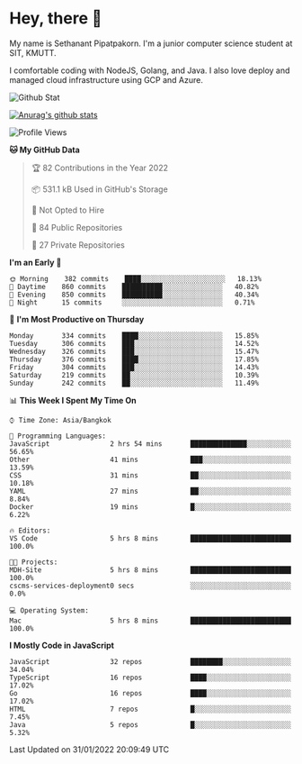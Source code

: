 # Hey, there 🙌
My name is Sethanant Pipatpakorn. I'm a junior computer science student at SIT, KMUTT.

I comfortable coding with NodeJS, Golang, and Java. I also love deploy and managed cloud infrastructure using GCP and Azure.

![Github Stat](https://github-profile-summary-cards.vercel.app/api/cards/profile-details?username=thetkpark&theme=dracula)

[![Anurag's github stats](https://github-readme-stats.vercel.app/api?username=thetkpark&count_private=true&show_icons=true&theme=tokyonight)](https://github.com/anuraghazra/github-readme-stats)

<!--START_SECTION:waka-->
![Profile Views](http://img.shields.io/badge/Profile%20Views-0-blue)

**🐱 My GitHub Data** 

> 🏆 82 Contributions in the Year 2022
 > 
> 📦 531.1 kB Used in GitHub's Storage 
 > 
> 🚫 Not Opted to Hire
 > 
> 📜 84 Public Repositories 
 > 
> 🔑 27 Private Repositories  
 > 
**I'm an Early 🐤** 

```text
🌞 Morning    382 commits    ████░░░░░░░░░░░░░░░░░░░░░   18.13% 
🌆 Daytime    860 commits    ██████████░░░░░░░░░░░░░░░   40.82% 
🌃 Evening    850 commits    ██████████░░░░░░░░░░░░░░░   40.34% 
🌙 Night      15 commits     ░░░░░░░░░░░░░░░░░░░░░░░░░   0.71%

```
📅 **I'm Most Productive on Thursday** 

```text
Monday       334 commits    ████░░░░░░░░░░░░░░░░░░░░░   15.85% 
Tuesday      306 commits    ███░░░░░░░░░░░░░░░░░░░░░░   14.52% 
Wednesday    326 commits    ███░░░░░░░░░░░░░░░░░░░░░░   15.47% 
Thursday     376 commits    ████░░░░░░░░░░░░░░░░░░░░░   17.85% 
Friday       304 commits    ███░░░░░░░░░░░░░░░░░░░░░░   14.43% 
Saturday     219 commits    ██░░░░░░░░░░░░░░░░░░░░░░░   10.39% 
Sunday       242 commits    ██░░░░░░░░░░░░░░░░░░░░░░░   11.49%

```


📊 **This Week I Spent My Time On** 

```text
⌚︎ Time Zone: Asia/Bangkok

💬 Programming Languages: 
JavaScript               2 hrs 54 mins       ██████████████░░░░░░░░░░░   56.65% 
Other                    41 mins             ███░░░░░░░░░░░░░░░░░░░░░░   13.59% 
CSS                      31 mins             ██░░░░░░░░░░░░░░░░░░░░░░░   10.18% 
YAML                     27 mins             ██░░░░░░░░░░░░░░░░░░░░░░░   8.84% 
Docker                   19 mins             █░░░░░░░░░░░░░░░░░░░░░░░░   6.22%

🔥 Editors: 
VS Code                  5 hrs 8 mins        █████████████████████████   100.0%

🐱‍💻 Projects: 
MDH-Site                 5 hrs 8 mins        █████████████████████████   100.0% 
cscms-services-deployment0 secs              ░░░░░░░░░░░░░░░░░░░░░░░░░   0.0%

💻 Operating System: 
Mac                      5 hrs 8 mins        █████████████████████████   100.0%

```

**I Mostly Code in JavaScript** 

```text
JavaScript               32 repos            ████████░░░░░░░░░░░░░░░░░   34.04% 
TypeScript               16 repos            ████░░░░░░░░░░░░░░░░░░░░░   17.02% 
Go                       16 repos            ████░░░░░░░░░░░░░░░░░░░░░   17.02% 
HTML                     7 repos             █░░░░░░░░░░░░░░░░░░░░░░░░   7.45% 
Java                     5 repos             █░░░░░░░░░░░░░░░░░░░░░░░░   5.32%

```



 Last Updated on 31/01/2022 20:09:49 UTC
<!--END_SECTION:waka-->
